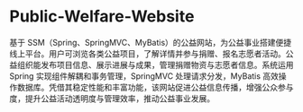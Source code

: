 # Public-Welfare-Website
基于 SSM（Spring、SpringMVC、MyBatis）的公益网站，为公益事业搭建便捷线上平台。用户可浏览各类公益项目，了解详情并参与捐赠、报名志愿者活动。公益组织能发布项目信息、展示进展与成果，管理捐赠物资与志愿者信息。系统运用 Spring 实现组件解耦和事务管理，SpringMVC 处理请求分发，MyBatis 高效操作数据库。凭借其稳定性能和丰富功能，该网站促进公益信息传播，增强公众参与度，提升公益活动透明度与管理效率，推动公益事业发展。 
